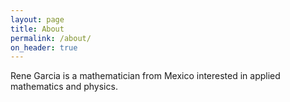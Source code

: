 ```yaml
---
layout: page
title: About
permalink: /about/
on_header: true
---
```


Rene Garcia is a mathematician from Mexico interested in applied mathematics and physics.
